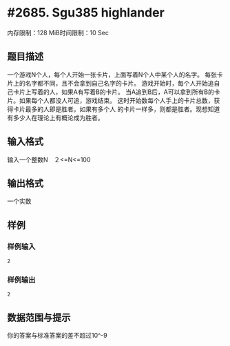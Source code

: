 # #2685. Sgu385 highlander

内存限制：128 MiB时间限制：10 Sec

## 题目描述

一个游戏N个人，每个人开始一张卡片，上面写着N个人中某个人的名字。
每张卡片上的名字都不同，且不会拿到自己名字的卡片。
游戏开始时，每个人开始追自己卡片上写着的人，如果A有写着B的卡片。
当A追到B后，A可以拿到所有B的卡片。如果每个人都没人可追，游戏结束。
这时开始数每个人手上的卡片总数，获得卡片最多的人即是胜者。如果有多个人
的卡片一样多，则都是胜者。现想知道有多少人在理论上有概论成为胜者。

## 输入格式

输入一个整数N　２<=N<=100

## 输出格式

一个实数

## 样例

### 样例输入

    
    2
    
    

### 样例输出

    
    2
    

## 数据范围与提示

你的答案与标准答案的差不超过10^-9
